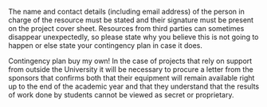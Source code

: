 The name and contact details (including email address) of the person in charge of the resource must be stated and their signature must be present on the project cover sheet. Resources from third parties can sometimes disappear unexpectedly, so please state why you believe this is not going to happen or else state your contingency plan in case it does.

Contingency plan buy my own! In the case of projects that rely on support from outside the University it will be necessary to procure a letter from the sponsors that confirms both that their equipment will remain available right up to the end of the academic year and that they understand that the results of work done by students cannot be viewed as secret or proprietary.
